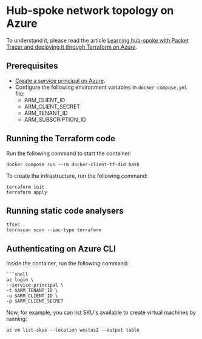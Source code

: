 # Hub-spoke network topology on Azure

To understand it, please read the article [Learning hub-spoke with Packet Tracer and deploying it through Terraform on Azure](https://www.willianantunes.com/blog/2024/02/learning-hub-spoke-with-packet-tracer-and-deploying-it-through-terraform-on-azure/).

## Prerequisites

- [Create a service principal on Azure](https://registry.terraform.io/providers/hashicorp/azurerm/latest/docs/guides/service_principal_client_secret).
- Configure the following environment variables in `docker-compose.yml` file:
  - ARM_CLIENT_ID
  - ARM_CLIENT_SECRET
  - ARM_TENANT_ID
  - ARM_SUBSCRIPTION_ID

## Running the Terraform code

Run the following command to start the container:

```shell
docker compose run --rm docker-client-tf-did bash
```

To create the infrastructure, run the following command:

```shell
terraform init
terraform apply
```

## Running static code analysers

```shell
tfsec .
terrascan scan --iac-type terraform
```

## Authenticating on Azure CLI

Inside the container, run the following command:

```shell
```shell
az login \
--service-principal \
-t $ARM_TENANT_ID \
-u $ARM_CLIENT_ID \
-p $ARM_CLIENT_SECRET
```

Now, for example, you can list SKU's available to create virtual machines by running:

```shell
az vm list-skus --location westus2 --output table
```
